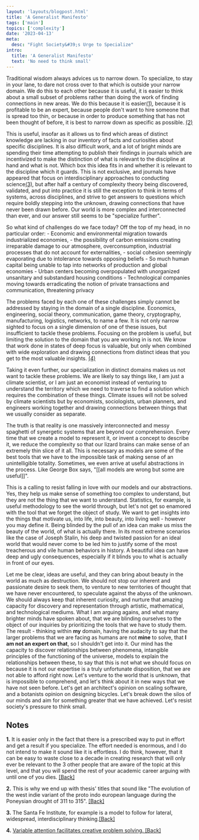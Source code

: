 ```yaml
---
layout: 'layouts/blogpost.html'
title: 'A Generalist Manifesto'
tags: ['main']
topics: ['complexity']
date: '2023-04-13'
meta:
  desc: "Fight Society&#39;s Urge to Specialize"
intro:
  title: 'A Generalist Manifesto'
  text: 'No need to think small'
---
```

Traditional wisdom always advices us to narrow down. To specialize, to stay in your lane, to dare not cross over to that which is outside your narrow domain. We do this to each other because it is useful, it is easier to think about a small subset of problems rather than doing the work of finding connections in new areas. We do this because it is easier<a name="ref1">[(1)](#note1)</a>, because it is profitable to be an expert, because people don't want to hire someone that is spread too thin, or because in order to produce something that has not been thought of before, it is best to narrow down as specific as possible. <a name="ref2">[(2)](#note2)</a>

This is useful, insofar as it allows us to find which areas of distinct knowledge are lacking in our inventory of facts and curiosities about specific disciplines. It is also difficult work, and a lot of bright minds are spending their time attempting to publish their findings in journals which are incentivized to make the distinction of what is relevant to the discipline at hand and what is not. Which box this idea fits in and whether it is relevant to the discipline which it guards. This is not exclusive, and journals have appeared that focus on interdisciplinary approaches to conducting science<a name="ref3">[(3)](#note3)</a>, but after half a century of complexity theory being discovered, validated, and put into practice it is still the exception to think in terms of systems, across disciplines, and strive to get answers to questions which require boldly stepping into the unknown, drawing connections that have never been drawn before. Our world is more complex and interconnected than ever, and our answer still seems to be "specialize further".

So what kind of challenges do we face today? Off the top of my head, in no particular order: 
    - Economic and environmental migration towards industrialized economies, 
    - the possibility of carbon emissions creating irreparable damage to our atmosphere, 
overconsumption, industrial processes that do not account for externalities, 
    - social cohesion seemingly evaporating due to intolerance towards opposing beliefs
    - So much human capital being unable to tap into networks of production and global economies
    - Urban centers becoming overpopulated with unorganized unsanitary and substandard housing conditions
    - Technological companies moving towards erradicating the notion of private transactions and communication, threatening privacy

The problems faced by each one of these challenges simply cannot be addressed by staying in the domain of a single discipline. Economics, engineering, social theory, communication, game theory, cryptography, manufacturing, logistics, networks, to name a few. It is not only narrow sighted to focus on a single dimension of one of these issues, but insufficient to tackle these problems. Focusing on the problem is useful, but limiting the solution to the domain that you are working in is not. We know that work done in states of deep focus is valuable, but only when combined with wide exploration and drawing connections from distinct ideas that you get to the most valuable insights. <a name="ref4">[(4)](#note4)</a>

Taking it even further, our specialization in distinct domains makes us not want to tackle these problems. We are likely to say things like, I am just a climate scientist, or I am just an economist instead of venturing to understand the territory which we need to traverse to find a solution which requires the combination of these things. Climate issues will not be solved by climate scientists but by economists, sociologists, urban planners, and engineers working together and drawing connections between things that we usually consider as separate.

The truth is that reality is one massively interconnected and messy spaghetti of synergetic systems that are beyond our comprehension. Every time that we create a model to represent it, or invent a concept to describe it, we reduce the complexity so that our lizard brains can make sense of an extremely thin slice of it all. This is necessary as models are some of the best tools that we have to the impossible task of making sense of an unintelligible totality. Sometimes, we even arrive at useful abstractions in the process. Like George Box says, "[[all models are wrong but some are useful]]".

This is a calling to resist falling in love with our models and our abstractions. Yes, they help us make sense of something too complex to understand, but they are not the thing that we want to understand. Statistics, for example, is useful methodology to see the world through, but let's not get so enamored with the tool that we forget the object of study. We want to get insights into the things that motivate us, into life, into beauty, into living well - however you may define it. Being blinded by the pull of an idea can make us miss the beauty of the world, of what is actually there. In its most extreme scenarios like the case of Joseph Stalin, his deep and twisted passion for an ideal world that would never come to be led him to justify some of the most treacherous and vile human behaviors in history. A beautiful idea can have deep and ugly consequences, especially if it blinds you to what is actually in front of our eyes. 

Let me be clear, ideas are useful, and they can bring about beauty in the world as much as destruction. We should not stop our inherent and passionate desire to seek them, to venture to new territories of thought that we have never encountered, to speculate against the abyss of the unknown. We should always keep that inherent curiosity, and nurture that amazing capacity for discovery and representation through artistic, mathematical, and technological mediums. What I am arguing agains, and what many brighter minds have spoken about, that we are blinding ourselves to the object of our inquiries by prioritizing the tools that we have to study them. The result - thinking within __my__ domain, having the audacity to say that the larger problems that we are facing as humans are not __mine__ to solve, that __I am not an expert on that__, so I shouldn't get into it. Our mind has the capacity to discover relationships between phenomena, intangible principles of the functioning of the universe, models to explain the relationships between these, to say that this is not what we should focus on because it is not our expertise is a truly unfortunate disposition, that we are not able to afford right now.
Let's venture to the world that is unknown, that is impossible to comprehend, and let's think about it in new ways that we have not seen before. Let's get an architect's opinion on scaling software, and a botanists opinion on designing bicycles. Let's break down the silos of our minds and aim for something greater that we have achieved. Let's resist society's pressure to think small.

## **Notes**

<a name="note1">**1.**</a> It is easier only in the fact that there is a prescribed way to put in effort and get a result if you specialize. The effort needed is enormous, and I do not intend to make it sound like it is effortless. I do think, however, that it can be easy to waste close to a decade in creating research that will only ever be relevant to the 3 other people that are aware of the topic at this level, and that you will spend the rest of your academic career arguing with until one of you dies. [[Back]](#ref1)

<a name="note2">**2.**</a> This is why we end up with thesis' titles that sound like "The evolution of the west indie variant of the proto indo european language during the Poneysian drought of 311 to 315". [[Back]](#ref2)

<a name="note3">**3.**</a> The Santa Fe Institute, for example is a model to follow for lateral, widespread, interdisciplinary thinking.[[Back]](#ref3)

<a name="note4">**4.**</a> [Variable attention facilitates creative problem solving. ](https://www.researchgate.net/publication/232593415_Variable_Attention_Facilitates_Creative_Problem_Solving)[[Back]](#ref4)
